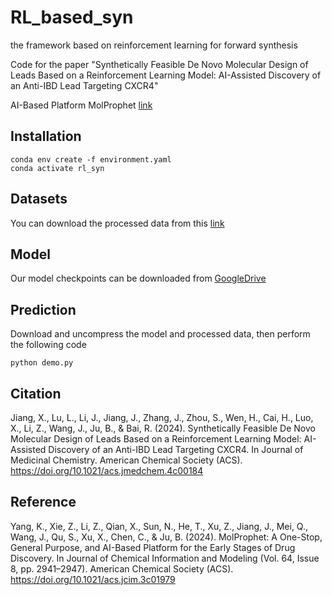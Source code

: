 # RL_based_syn
the framework based on reinforcement learning for forward synthesis

Code for the paper "Synthetically Feasible De Novo Molecular Design of Leads Based on a Reinforcement Learning Model: AI-Assisted Discovery of an Anti-IBD Lead Targeting CXCR4"

AI-Based Platform MolProphet [link](https://pubs.acs.org/doi/10.1021/acs.jcim.3c01979)

## Installation
```
conda env create -f environment.yaml
conda activate rl_syn
```

## Datasets
You can download the processed data from this [link](https://drive.google.com/file/d/1Q5Pp_Ryj9DuUlVLNg0qGWDJg6dMXqqF5/view?usp=sharing)

## Model
Our model checkpoints can be downloaded from [GoogleDrive](https://drive.google.com/file/d/1w2nswNiOW8wVezjcfiFbGbJQ0WGJQX00/view?usp=sharing)

## Prediction
Download and uncompress the model and processed data, then perform the following code
```
python demo.py
```

## Citation
Jiang, X., Lu, L., Li, J., Jiang, J., Zhang, J., Zhou, S., Wen, H., Cai, H., Luo, X., Li, Z., Wang, J., Ju, B., & Bai, R. (2024). Synthetically Feasible De Novo Molecular Design of Leads Based on a Reinforcement Learning Model: AI-Assisted Discovery of an Anti-IBD Lead Targeting CXCR4. In Journal of Medicinal Chemistry. American Chemical Society (ACS). https://doi.org/10.1021/acs.jmedchem.4c00184

## Reference
Yang, K., Xie, Z., Li, Z., Qian, X., Sun, N., He, T., Xu, Z., Jiang, J., Mei, Q., Wang, J., Qu, S., Xu, X., Chen, C., & Ju, B. (2024). MolProphet: A One-Stop, General Purpose, and AI-Based Platform for the Early Stages of Drug Discovery. In Journal of Chemical Information and Modeling (Vol. 64, Issue 8, pp. 2941–2947). American Chemical Society (ACS). https://doi.org/10.1021/acs.jcim.3c01979
